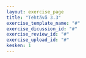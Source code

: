 ```yaml
---
layout: exercise_page
title: "Tehtävä 3.3"
exercise_template_name: "#"
exercise_dicussion_id: "#"
exercise_review_id: "#"
exercise_upload_id: "#"
kesken: 1
---
```

